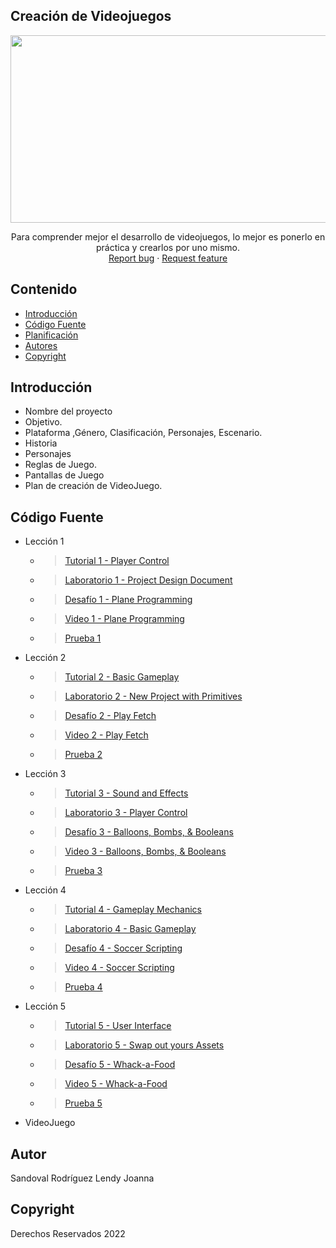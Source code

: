 ## Creación de Videojuegos
<p align="center">
    <img src="https://user-images.githubusercontent.com/8560750/195950148-0c0df38e-5f96-45ae-87c3-6922738c612d.jpg" alt="Logo" width=1200 height=300>

  <p align="center">
    Para comprender mejor el desarrollo de videojuegos, lo mejor es ponerlo en práctica y crearlos por uno mismo.
    <br>
    <a href="https://reponame/issues/new?template=bug.md">Report bug</a>
    ·
    <a href="https://reponame/issues/new?template=feature.md&labels=feature">Request feature</a>
  </p>
</p>


## Contenido

- [Introducción](#introducción)
- [Código Fuente](#código-fuente)
- [Planificación](#planificación)
- [Autores](#autores)
- [Copyright](#copyright)


## Introducción

- Nombre del proyecto
- Objetivo.
- Plataforma ,Género, Clasificación, Personajes, Escenario.
- Historia
- Personajes
- Reglas de Juego.
- Pantallas de Juego
- Plan de creación de VideoJuego.

## Código Fuente

* Lección 1
  * > [Tutorial 1 - Player Control ](https://github.com/UTNG-Unity-GDGS2102-LJSR/Leccion_01/tree/main/Assets)
  * > [Laboratorio 1 - Project Design Document ](https://github.com/UTNG-Unity-GDGS2102-LJSR/Leccion01_Laboratorio/blob/main/Project%20Design%20Doc%20%5BWORD%5D.docx)
  * > [Desafío 1 - Plane Programming ](https://github.com/UTNG-Unity-GDGS2102-LJSR/Leccion01_Challenge/tree/main/Assets)
  * > [Video 1 - Plane Programming](https://drive.google.com/file/d/16z2d3Z__fhAr7p-sL_D1CV7DDLmAEcFs/view?usp=sharing)
  * > [Prueba 1](https://drive.google.com/file/d/14UF3Qp9z7SMNfuHe-5bgfmdI15zQfAcy/view?usp=sharing)
* Lección 2
  * > [Tutorial 2 - Basic Gameplay](https://github.com/UTNG-Unity-GDGS2102-LJSR/Leccion_02/tree/main/Assets)
  * > [Laboratorio 2 - New Project with Primitives](https://github.com/UTNG-Unity-GDGS2102-LJSR/Leccion02_Laboratorio/tree/main/Assets)
  * > [Desafío 2 - Play Fetch](https://github.com/UTNG-Unity-GDGS2102-LJSR/Leccion02_Challenge/tree/main/Assets)
  * > [Video 2 - Play Fetch ](https://drive.google.com/file/d/1A85yH7OYyf_n-1GX8eW4C_kfRyp2cph8/view?usp=sharing)
  * > [Prueba 2](https://drive.google.com/file/d/1-NdpPAH1jztjnov5cZ-x7uwReykVcwF3/view?usp=sharing)
* Lección 3
  * > [Tutorial 3 - Sound and Effects](https://github.com/UTNG-Unity-GDGS2102-LJSR/Leccion_03)
  * > [Laboratorio 3 - Player Control](https://github.com/UTNG-Unity-GDGS2102-LJSR/Leccion03_Laboratorio)
  * > [Desafío 3 - Balloons, Bombs, & Booleans](https://github.com/UTNG-Unity-GDGS2102-LJSR/Leccion03_Challenge)
  * > [Video 3 - Balloons, Bombs, & Booleans](https://drive.google.com/file/d/1p5aiuiI6pme0l4bUauBKklwQrokv92d_/view?usp=share_link)
  * > [Prueba 3](https://drive.google.com/file/d/1Yb4YFwQRTj2WedrJsmDK4qVpVijeSsPA/view?usp=sharing)
* Lección 4
  * > [Tutorial 4 - Gameplay Mechanics](https://github.com/UTNG-Unity-GDGS2102-LJSR/Leccion_04)
  * > [Laboratorio 4 -  Basic Gameplay](https://github.com/UTNG-Unity-GDGS2102-LJSR/Leccion04_Laboratorio)
  * > [Desafío 4 - Soccer Scripting](https://github.com/UTNG-Unity-GDGS2102-LJSR/Leccion04_Challenge)
  * > [Video 4 - Soccer Scripting](https://drive.google.com/file/d/1_Ii207WKm8nFv7OuNES6CP3kPR4xiuPr/view?usp=share_link)
  * > [Prueba 4](https://drive.google.com/file/d/1JKVmr3qhkdXZOshUNhjYrjEUbwYB_dfu/view?usp=sharing)
* Lección 5
  * > [Tutorial 5 - User Interface](https://github.com/UTNG-Unity-GDGS2102-LJSR/Leccion_05)
  * > [Laboratorio 5 - Swap out yours Assets](https://github.com/UTNG-Unity-GDGS2102-LJSR/Leccion05_Laboratorio)
  * > [Desafío 5 - Whack-a-Food](https://github.com/UTNG-Unity-GDGS2102-LJSR/Leccion05_Challenge)
  * > [Video 5 - Whack-a-Food](https://drive.google.com/file/d/11U3RtDW41ci-CZxp2vPf17Z5d32BvG5Y/view?usp=share_link)
  * > [Prueba 5](https://drive.google.com/file/d/1A6JmX-5kifPfBX4cpTCYK2PeKfQDF7GX/view?usp=sharing)
* VideoJuego

## Autor
Sandoval Rodríguez Lendy Joanna

## Copyright
Derechos Reservados 2022
